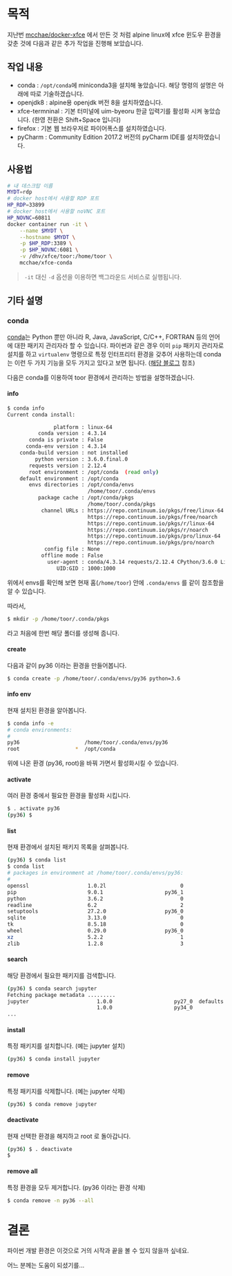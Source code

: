 #  목적

지난번 [mcchae/docker-xfce](https://github.com/mcchae/docker-xfce) 에서 만든 것 처럼 alpine linux에 xfce 윈도우 환경을 갖춘 것에 다음과 같은 추가 작업을 진행해 보았습니다.

## 작업 내용

* conda : `/opt/conda`에 miniconda3을 설치해 놓았습니다. 해당 명령의 설명은 아래에 따로 기술하겠습니다.
* openjdk8 : alpine용 openjdk 버전 8을 설치하였습니다.
* xfce-termninal : 기본 터미널에 uim-byeoru 한글 입력기를 활성화 시켜 놓았습니다. (한영 전환은 Shift+Space 입니다)
* firefox : 기본 웹 브라우저로 파이어폭스를 설치하였습니다.
* pyCharm : Community Edition 2017.2 버전의 pyCharm IDE를 설치하였습니다.


## 사용법

```bash
# 내 데스크탑 이름
MYDT=rdp
# docker host에서 사용할 RDP 포트
HP_RDP=33899
# docker host에서 사용할 noVNC 포트
HP_NOVNC=60811
docker container run -it \
	--name $MYDT \
	--hostname $MYDT \
	-p $HP_RDP:3389 \
	-p $HP_NOVNC:6081 \
	-v /dhv/xfce/toor:/home/toor \
	mcchae/xfce-conda
```

> `-it` 대신 `-d` 옵션을 이용하면 백그라운드 서비스로 실행됩니다.

## 기타 설명

### conda

[conda](https://conda.io/docs/intro.html)는 Python 뿐만 아니라 R, Java, JavaScript, C/C++, FORTRAN 등의 언어에 대한 패키지 관리자라 할 수 있습니다. 파이썬과 같은 경우 이미 `pip` 패키지 관리자로 설치를 하고 `virtualenv` 명령으로 특정 인터프리터 환경을 갖추어 사용하는데 conda는 이런 두 가지 기능을 모두 가지고 있다고 보면 됩니다. ([해당 블로그](http://mcchae.egloos.com/11267105) 참조)

다음은 conda를 이용하여 toor 환경에서 관리하는 방법을 설명하겠습니다.

#### info

```sh
$ conda info
Current conda install:

               platform : linux-64
          conda version : 4.3.14
       conda is private : False
      conda-env version : 4.3.14
    conda-build version : not installed
         python version : 3.6.0.final.0
       requests version : 2.12.4
       root environment : /opt/conda  (read only)
    default environment : /opt/conda
       envs directories : /opt/conda/envs
                          /home/toor/.conda/envs
          package cache : /opt/conda/pkgs
                          /home/toor/.conda/pkgs
           channel URLs : https://repo.continuum.io/pkgs/free/linux-64
                          https://repo.continuum.io/pkgs/free/noarch
                          https://repo.continuum.io/pkgs/r/linux-64
                          https://repo.continuum.io/pkgs/r/noarch
                          https://repo.continuum.io/pkgs/pro/linux-64
                          https://repo.continuum.io/pkgs/pro/noarch
            config file : None
           offline mode : False
             user-agent : conda/4.3.14 requests/2.12.4 CPython/3.6.0 Linux/4.9.36-moby / glibc/2.25
                UID:GID : 1000:1000
```

위에서 envs를 확인해 보면 현재 홈(`/home/toor`) 안에 `.conda/envs` 를 같이 참조함을 알 수 있습니다.

따라서,

```sh
$ mkdir -p /home/toor/.conda/pkgs
```
라고 처음에 한번 해당 폴더를 생성해 줍니다.

#### create

다음과 같이 py36 이라는 환경을 만들어봅니다.

```sh
$ conda create -p /home/toor/.conda/envs/py36 python=3.6
```

#### info env
현재 설치된 환경을 알아봅니다.

```sh
$ conda info -e
# conda environments:
#
py36                     /home/toor/.conda/envs/py36
root                  *  /opt/conda
```
위에 나온 환경 (py36, root)을 바꿔 가면서 활성화시킬 수 있습니다.

#### activate
여러 환경 중에서 필요한 환경을 활성화 시킵니다.

```sh
$ . activate py36
(py36) $
```

#### list
현재 환경에서 설치된 패키지 목록을 살펴봅니다.

```sh
(py36) $ conda list
$ conda list
# packages in environment at /home/toor/.conda/envs/py36:
#
openssl                   1.0.2l                        0  
pip                       9.0.1                    py36_1  
python                    3.6.2                         0  
readline                  6.2                           2  
setuptools                27.2.0                   py36_0  
sqlite                    3.13.0                        0  
tk                        8.5.18                        0  
wheel                     0.29.0                   py36_0  
xz                        5.2.2                         1  
zlib                      1.2.8                         3  
```

#### search
해당 환경에서 필요한 패키지를 검색합니다.

```sh
(py36) $ conda search jupyter
Fetching package metadata .........
jupyter                      1.0.0                    py27_0  defaults        
                             1.0.0                    py34_0
...
```

#### install
특정 패키지를 설치합니다. (예는 jupyter 설치)

```sh
(py36) $ conda install jupyter
```

#### remove
특정 패키지를 삭제합니다. (예는 jupyter 삭제)

```sh
(py36) $ conda remove jupyter
```

#### deactivate
현재 선택한 환경을 해지하고 root 로 돌아갑니다.

```sh
(py36) $ . deactivate
$
```

#### remove all
특정 환경을 모두 제거합니다. (py36 이라는 환경 삭제)

```sh
$ conda remove -n py36 --all
```

# 결론

파이썬 개발 환경은 이것으로 거의 시작과 끝을 볼 수 있지 않을까 싶네요.

어느 분께는 도움이 되셨기를...

